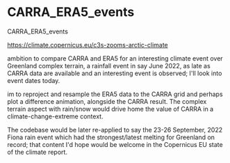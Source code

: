 # CARRA_ERA5_events
CARRA_ERA5_events

https://climate.copernicus.eu/c3s-zooms-arctic-climate

ambition to compare CARRA and ERA5 for an interesting climate event over Greenland complex terrain, a rainfall event in say June 2022, as late as CARRA data are available and an interesting event is observed; I'll look into event dates today.

im to reproject and resample the ERA5 data to the CARRA grid and perhaps plot a difference animation, alongside the CARRA result. The complex terrain aspect with rain/snow would drive home the value of CARRA in a climate-change-extreme context. 

The codebase would be later re-applied to say the 23-26 September, 2022 Fiona rain event which had the strongest/latest melting for Greenland on record; that content I'd hope would be welcome in the Copernicus EU state of the climate report.
